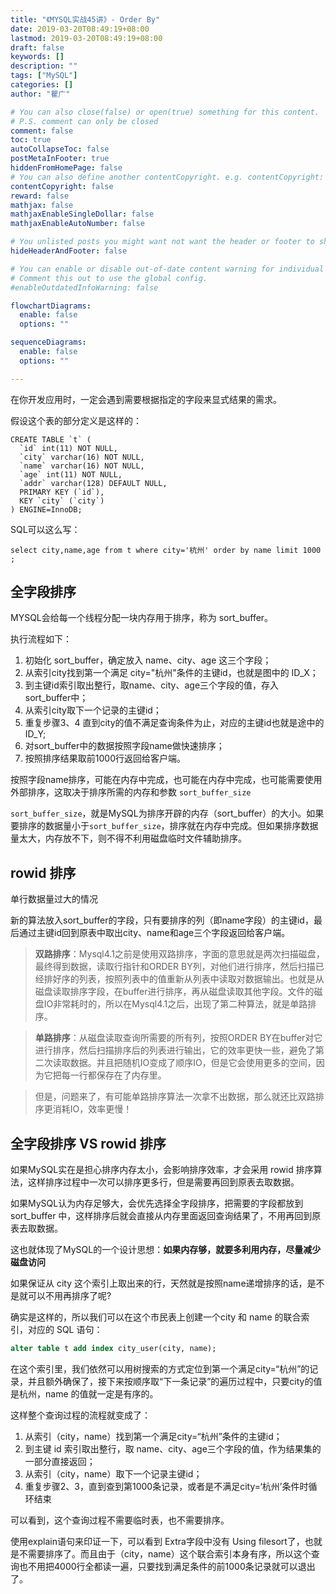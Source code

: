 ```yaml
---
title: "《MYSQL实战45讲》- Order By"
date: 2019-03-20T08:49:19+08:00
lastmod: 2019-03-20T08:49:19+08:00
draft: false
keywords: []
description: ""
tags: ["MySQL"]
categories: []
author: "瞿广"

# You can also close(false) or open(true) something for this content.
# P.S. comment can only be closed
comment: false
toc: true
autoCollapseToc: false
postMetaInFooter: true
hiddenFromHomePage: false
# You can also define another contentCopyright. e.g. contentCopyright: "This is another copyright."
contentCopyright: false
reward: false
mathjax: false
mathjaxEnableSingleDollar: false
mathjaxEnableAutoNumber: false

# You unlisted posts you might want not want the header or footer to show
hideHeaderAndFooter: false

# You can enable or disable out-of-date content warning for individual post.
# Comment this out to use the global config.
#enableOutdatedInfoWarning: false

flowchartDiagrams:
  enable: false
  options: ""

sequenceDiagrams: 
  enable: false
  options: ""

---
```


在你开发应用时，一定会遇到需要根据指定的字段来显式结果的需求。

<!--more-->


假设这个表的部分定义是这样的：

```
CREATE TABLE `t` (
  `id` int(11) NOT NULL,
  `city` varchar(16) NOT NULL,
  `name` varchar(16) NOT NULL,
  `age` int(11) NOT NULL,
  `addr` varchar(128) DEFAULT NULL,
  PRIMARY KEY (`id`),
  KEY `city` (`city`)
) ENGINE=InnoDB;
```
SQL可以这么写：

```
select city,name,age from t where city='杭州' order by name limit 1000  ;
```

## 全字段排序


MYSQL会给每一个线程分配一块内存用于排序，称为 sort_buffer。

执行流程如下：

1. 初始化 sort_buffer，确定放入 name、city、age 这三个字段；
2. 从索引city找到第一个满足 city="杭州"条件的主键id，也就是图中的 ID_X；
3. 到主键id索引取出整行，取name、city、age三个字段的值，存入 sort_buffer中；
4. 从索引city取下一个记录的主键id；
5. 重复步骤3、4 直到city的值不满足查询条件为止，对应的主键id也就是途中的ID_Y;
6. 对sort_buffer中的数据按照字段name做快速排序；
7. 按照排序结果取前1000行返回给客户端。


按照字段name排序，可能在内存中完成，也可能在内存中完成，也可能需要使用外部排序，这取决于排序所需的内存和参数 `sort_buffer_size`

`sort_buffer_size`，就是MySQL为排序开辟的内存（sort_buffer）的大小。如果要排序的数据量小于`sort_buffer_size`，排序就在内存中完成。但如果排序数据量太大，内存放不下，则不得不利用磁盘临时文件辅助排序。

## rowid 排序

单行数据量过大的情况

新的算法放入sort_buffer的字段，只有要排序的列（即name字段）的主键id，最后通过主键id回到原表中取出city、name和age三个字段返回给客户端。

> **双路排序**：Mysql4.1之前是使用双路排序，字面的意思就是两次扫描磁盘，最终得到数据，读取行指针和ORDER BY列，对他们进行排序，然后扫描已经排好序的列表，按照列表中的值重新从列表中读取对数据输出。也就是从磁盘读取排序字段，在buffer进行排序，再从磁盘读取其他字段。文件的磁盘IO非常耗时的，所以在Mysql4.1之后，出现了第二种算法，就是单路排序。

> **单路排序**：从磁盘读取查询所需要的所有列，按照ORDER BY在buffer对它进行排序，然后扫描排序后的列表进行输出，它的效率更快一些，避免了第二次读取数据。并且把随机IO变成了顺序IO，但是它会使用更多的空间，因为它把每一行都保存在了内存里。

> 但是，问题来了，有可能单路排序算法一次拿不出数据，那么就还比双路排序更消耗IO，效率更慢！


## 全字段排序 VS rowid 排序

如果MySQL实在是担心排序内存太小，会影响排序效率，才会采用 rowid 排序算法，这样排序过程中一次可以排序更多行，但是需要再回到原表去取数据。

如果MySQL认为内存足够大，会优先选择全字段排序，把需要的字段都放到 sort_buffer 中，这样排序后就会直接从内存里面返回查询结果了，不用再回到原表去取数据。

这也就体现了MySQL的一个设计思想：**如果内存够，就要多利用内存，尽量减少磁盘访问**


如果保证从 city 这个索引上取出来的行，天然就是按照name递增排序的话，是不是就可以不用再排序了呢?

确实是这样的，所以我们可以在这个市民表上创建一个city 和 name 的联合索引，对应的 SQL 语句：

```sql
alter table t add index city_user(city, name);
```
在这个索引里，我们依然可以用树搜索的方式定位到第一个满足city=“杭州”的记录，并且额外确保了，接下来按顺序取“下一条记录”的遍历过程中，只要city的值是杭州，name 的值就一定是有序的。

这样整个查询过程的流程就变成了：

1. 从索引（city，name）找到第一个满足city=“杭州”条件的主键id；
2. 到主键 id 索引取出整行，取 name、city、age三个字段的值，作为结果集的一部分直接返回；
3. 从索引（city，name）取下一个记录主键id；
4. 重复步骤2、3，直到查到第1000条记录，或者是不满足city=‘杭州’条件时循环结束

可以看到，这个查询过程不需要临时表，也不需要排序。

使用explain语句来印证一下，可以看到 Extra字段中没有 Using filesort了，也就是不需要排序了。而且由于（city，name）这个联合索引本身有序，所以这个查询也不用把4000行全都读一遍，只要找到满足条件的前1000条记录就可以退出了。

